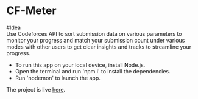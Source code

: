 # CF-Meter

#Idea <br>
Use Codeforces API to sort submission data on various parameters to monitor your progress and match your submission count under various modes with other users to get clear insights and tracks to streamline your progress.
<ul>
  <li>To run this app on your local device, install Node.js.</li>
  <li>Open the terminal and run 'npm i' to install the dependencies.</li>
  <li>Run 'nodemon' to launch the app.</li>
</ul>
The project is live <a href = "https://cf-meter.herokuapp.com/">here</a>.
